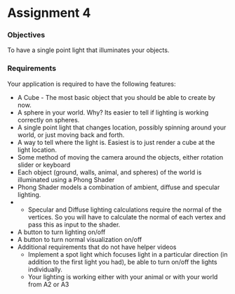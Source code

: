 # Assignment 4

### Objectives
To have a single point light that illuminates your objects.

### Requirements
Your application is required to have the following features:

- A Cube - The most basic object that you should be able to create by now.
- A sphere in your world. Why? Its easier to tell if lighting is working correctly on spheres.
- A single point light that changes location, possibly spinning around your world, or just moving back and forth.
- A way to tell where the light is. Easiest is to just render a cube at the light location.
- Some method of moving the camera around the objects, either rotation slider or keyboard
- Each object (ground, walls, animal, and spheres) of the world is illuminated using a Phong Shader
- Phong Shader models a combination of ambient, diffuse and specular lighting.
- - Specular and Diffuse lighting calculations require the normal of the vertices. So you will have to calculate the normal of each vertex and pass this as input to the shader.
- A button to turn lighting on/off
- A button to turn normal visualization on/off
- Additional requirements that do not have helper videos
  - Implement a spot light which focuses light in a particular direction (in addition to the first light you had), be able to turn on/off the lights individually.
  - Your lighting is working either with your animal or with your world from A2 or A3